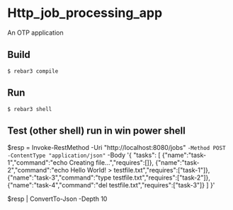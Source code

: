 Http_job_processing_app
=====

An OTP application

Build
-----

    $ rebar3 compile

Run
-----

    $ rebar3 shell

Test (other shell) run in win power shell
-----
$resp = Invoke-RestMethod -Uri "http://localhost:8080/jobs" `
  -Method POST -ContentType "application/json" `
  -Body '{
    "tasks": [
      {"name":"task-1","command":"echo Creating file...","requires":[]},
      {"name":"task-2","command":"echo Hello World! > testfile.txt","requires":["task-1"]},
      {"name":"task-3","command":"type testfile.txt","requires":["task-2"]},
      {"name":"task-4","command":"del testfile.txt","requires":["task-3"]}
    ]
  }'

$resp | ConvertTo-Json -Depth 10
